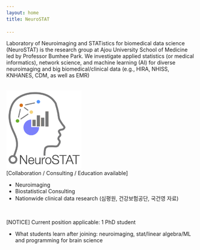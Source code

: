 ```yaml
---
layout: home
title: NeuroSTAT

---
```


Laboratory of Neuroimaging and STATistics for biomedical data science (NeuroSTAT) is the research group at Ajou University School of Medicine led by Professor Bumhee Park. We investigate applied statistics (or medical informatics), network science, and machine learning (AI) for diverse neuroimaging and big biomedical/clinical data (e.g., HIRA, NHISS, KNHANES, CDM, as well as EMR) <br><br>

<img src="/symbol.png" style="width: 200px;"/><br>
[Collaboration / Consulting / Education available]
<br>
- Neuroimaging
- Biostatistical Consulting 
- Nationwide clinical data research (심평원, 건강보험공단, 국건영 자료)
<br>

[NOTICE]
Current position applicable: 1 PhD student
- What students learn after joining: neuroimaging, stat/linear algebra/ML and programming for brain science
